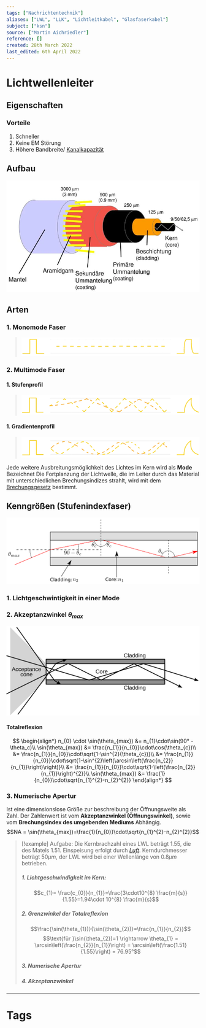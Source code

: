 ```yaml
---
tags: ["Nachrichtentechnik"]
aliases: ["LWL", "LLK", "Lichtleitkabel", "Glasfaserkabel"]
subject: ["ksn"]
source: ["Martin Aichriedler"]
reference: []
created: 28th March 2022
last_edited: 6th April 2022
---
```


# Lichtwellenleiter
## Eigenschaften
### Vorteile
1. Schneller
2. Keine EM Störung
3. Höhere Bandbreite/ [Kanalkapazität](../../netzwerk-technik/ksn%20(3)/Kanalkapazität.md)

## Aufbau
![lwl_aufbau](../assets/lwl_aufbau.png)
## Arten
### 1. Monomode Faser
>![monomode_faser](../assets/monomode_faser.png)
### 2. Multimode Faser
#### 1. Stufenprofil
>![multimode_stufenp](../assets/multimode_stufenp.png)

#### 1. Gradientenprofil
>![multimode_gradienten_p](../assets/multimode_gradienten_p.png)

Jede weitere Ausbreitungsmöglichkeit des Lichtes im Kern wird als **Mode** Bezeichnet
Die Fortplanzung der Lichtwelle, die im Leiter durch das Material mit unterschiedlichen Brechungsindizes strahlt, wird mit dem [Brechungsgesetz](../../physik/Snelliussches%20Brechungsgesetz.md) bestimmt.

## Kenngrößen (Stufenindexfaser)
![Optic_fibre-numerical_aperture_diagram.svg](../assets/Optic_fibre-numerical_aperture_diagram.svg.png) 

### 1. Lichtgeschwintigkeit in einer Mode

 ### 2. Akzeptanzwinkel $\theta_{max}$
 ![Optical-fibre.svg](../assets/Optical-fibre.svg.png)
#### Totalreflexion
$$
\begin{align*}
n_{0} \cdot \sin(\theta_{max}) &= n_{1}\cdot\sin(90° -\theta_c)\\
\sin(\theta_{max}) &= \frac{n_{1}}{n_{0}}\cdot\cos(\theta_{c})\\
&= \frac{n_{1}}{n_{0}}\cdot\sqrt{1-\sin^{2}(\theta_{c})}\\
&= \frac{n_{1}}{n_{0}}\cdot\sqrt{1-\sin^{2}\left(\arcsin\left(\frac{n_{2}}{n_{1}}\right)\right)}\\
&= \frac{n_{1}}{n_{0}}\cdot\sqrt{1-\left(\frac{n_{2}}{n_{1}}\right)^{2}}\\
\sin(\theta_{max}) &= \frac{1}{n_{0}}\cdot\sqrt{n_{1}^{2}-n_{2}^{2}}
\end{align*}
$$
### 3. Numerische Apertur
Ist eine dimensionslose Größe zur beschreibung der Öffnungsweite als Zahl.
Der Zahlenwert ist vom **Akzeptanzwinkel (Öffnungswinkel)**, sowie vom **Brechungsindex des umgebenden Mediums** Abhängig.
$$NA = \sin(\theta_{max})=\frac{1}{n_{0}}\cdot\sqrt{n_{1}^{2}-n_{2}^{2}}$$

>[!example] Aufgabe: Die Kernbrachzahl eines LWL beträgt $1.55$, die des Matels $1.51$. Einspeisung erfolgt durch *[Luft](../../physik/Lufthülle%20der%20Erde.md)*. Kerndurchmesser beträgt $50\mu m$, der LWL wird bei einer Wellenlänge von $0.8\mu m$ betrieben.
> ##### 1. Lichtgeschwindigkeit im Kern:
> $$c_{1}= \frac{c_{0}}{n_{1}}=\frac{3\cdot10^{8} \frac{m}{s}}{1.55}=1.94\cdot 10^{8} \frac{m}{s}$$
> ##### 2. Grenzwinkel der Totalreflexion
> $$\frac{\sin(\theta_{1})}{\sin(\theta_{2})}=\frac{n_{1}}{n_{2}}$$
> $$\text{für }\sin(\theta_{2})=1 \rightarrow \theta_{1} = \arcsin\left(\frac{n_{2}}{n_{1}}\right) = \arcsin\left(\frac{1.51}{1.55}\right) = 76.95°$$
> ##### 3. Numerische Apertur
> ##### 4. Akzeptanzwinkel


---
# Tags